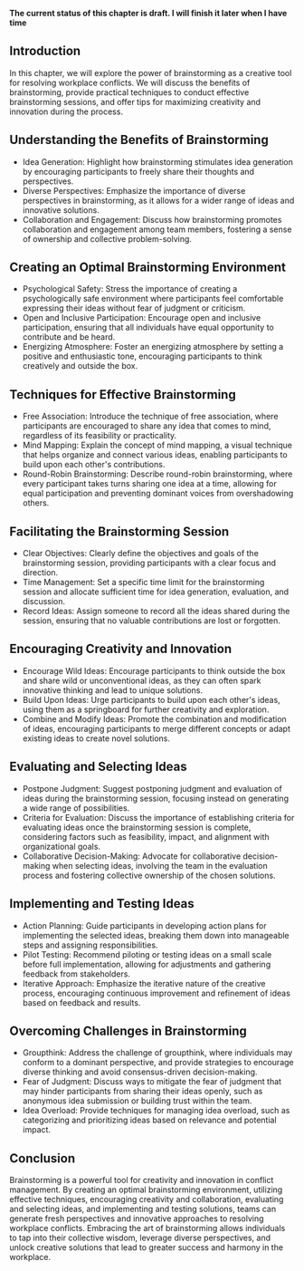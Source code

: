 **The current status of this chapter is draft. I will finish it later when I have time**

Introduction
------------

In this chapter, we will explore the power of brainstorming as a creative tool for resolving workplace conflicts. We will discuss the benefits of brainstorming, provide practical techniques to conduct effective brainstorming sessions, and offer tips for maximizing creativity and innovation during the process.

Understanding the Benefits of Brainstorming
-------------------------------------------

* Idea Generation: Highlight how brainstorming stimulates idea generation by encouraging participants to freely share their thoughts and perspectives.
* Diverse Perspectives: Emphasize the importance of diverse perspectives in brainstorming, as it allows for a wider range of ideas and innovative solutions.
* Collaboration and Engagement: Discuss how brainstorming promotes collaboration and engagement among team members, fostering a sense of ownership and collective problem-solving.

Creating an Optimal Brainstorming Environment
---------------------------------------------

* Psychological Safety: Stress the importance of creating a psychologically safe environment where participants feel comfortable expressing their ideas without fear of judgment or criticism.
* Open and Inclusive Participation: Encourage open and inclusive participation, ensuring that all individuals have equal opportunity to contribute and be heard.
* Energizing Atmosphere: Foster an energizing atmosphere by setting a positive and enthusiastic tone, encouraging participants to think creatively and outside the box.

Techniques for Effective Brainstorming
--------------------------------------

* Free Association: Introduce the technique of free association, where participants are encouraged to share any idea that comes to mind, regardless of its feasibility or practicality.
* Mind Mapping: Explain the concept of mind mapping, a visual technique that helps organize and connect various ideas, enabling participants to build upon each other's contributions.
* Round-Robin Brainstorming: Describe round-robin brainstorming, where every participant takes turns sharing one idea at a time, allowing for equal participation and preventing dominant voices from overshadowing others.

Facilitating the Brainstorming Session
--------------------------------------

* Clear Objectives: Clearly define the objectives and goals of the brainstorming session, providing participants with a clear focus and direction.
* Time Management: Set a specific time limit for the brainstorming session and allocate sufficient time for idea generation, evaluation, and discussion.
* Record Ideas: Assign someone to record all the ideas shared during the session, ensuring that no valuable contributions are lost or forgotten.

Encouraging Creativity and Innovation
-------------------------------------

* Encourage Wild Ideas: Encourage participants to think outside the box and share wild or unconventional ideas, as they can often spark innovative thinking and lead to unique solutions.
* Build Upon Ideas: Urge participants to build upon each other's ideas, using them as a springboard for further creativity and exploration.
* Combine and Modify Ideas: Promote the combination and modification of ideas, encouraging participants to merge different concepts or adapt existing ideas to create novel solutions.

Evaluating and Selecting Ideas
------------------------------

* Postpone Judgment: Suggest postponing judgment and evaluation of ideas during the brainstorming session, focusing instead on generating a wide range of possibilities.
* Criteria for Evaluation: Discuss the importance of establishing criteria for evaluating ideas once the brainstorming session is complete, considering factors such as feasibility, impact, and alignment with organizational goals.
* Collaborative Decision-Making: Advocate for collaborative decision-making when selecting ideas, involving the team in the evaluation process and fostering collective ownership of the chosen solutions.

Implementing and Testing Ideas
------------------------------

* Action Planning: Guide participants in developing action plans for implementing the selected ideas, breaking them down into manageable steps and assigning responsibilities.
* Pilot Testing: Recommend piloting or testing ideas on a small scale before full implementation, allowing for adjustments and gathering feedback from stakeholders.
* Iterative Approach: Emphasize the iterative nature of the creative process, encouraging continuous improvement and refinement of ideas based on feedback and results.

Overcoming Challenges in Brainstorming
--------------------------------------

* Groupthink: Address the challenge of groupthink, where individuals may conform to a dominant perspective, and provide strategies to encourage diverse thinking and avoid consensus-driven decision-making.
* Fear of Judgment: Discuss ways to mitigate the fear of judgment that may hinder participants from sharing their ideas openly, such as anonymous idea submission or building trust within the team.
* Idea Overload: Provide techniques for managing idea overload, such as categorizing and prioritizing ideas based on relevance and potential impact.

Conclusion
----------

Brainstorming is a powerful tool for creativity and innovation in conflict management. By creating an optimal brainstorming environment, utilizing effective techniques, encouraging creativity and collaboration, evaluating and selecting ideas, and implementing and testing solutions, teams can generate fresh perspectives and innovative approaches to resolving workplace conflicts. Embracing the art of brainstorming allows individuals to tap into their collective wisdom, leverage diverse perspectives, and unlock creative solutions that lead to greater success and harmony in the workplace.
